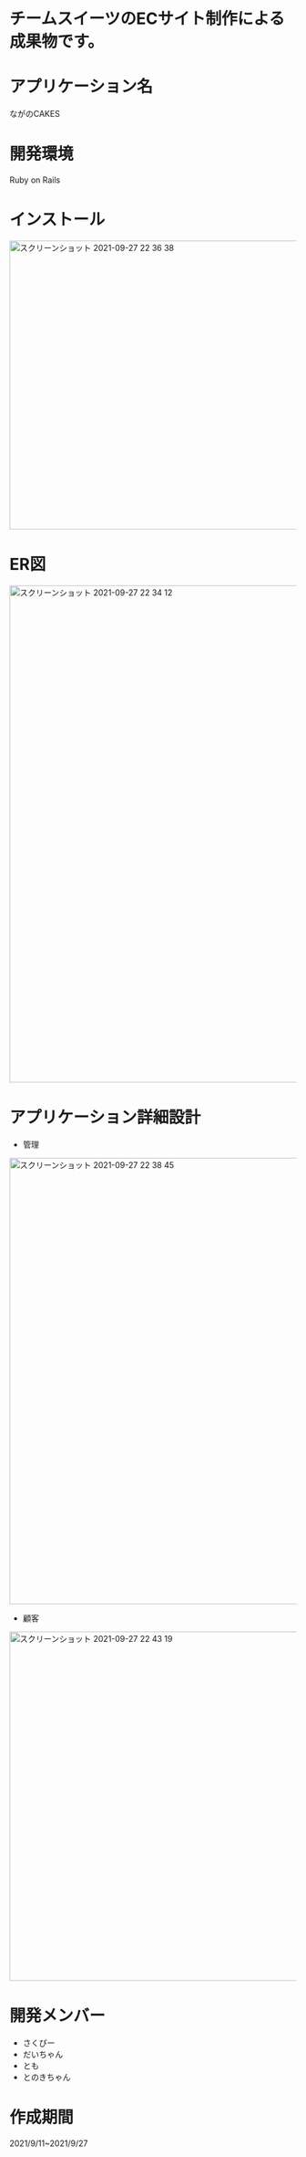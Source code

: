 # チームスイーツのECサイト制作による成果物です。

# アプリケーション名
  ながのCAKES

# 開発環境
  Ruby on Rails

# インストール
<img width="506" alt="スクリーンショット 2021-09-27 22 36 38" src="https://user-images.githubusercontent.com/86953982/134919447-46c6ee4a-de04-456d-86a9-70292f067da3.png">

# ER図
<img width="871" alt="スクリーンショット 2021-09-27 22 34 12" src="https://user-images.githubusercontent.com/86953982/134918972-659449d6-7ad8-4b39-9dfc-b1a259c2b326.png">

# アプリケーション詳細設計
* 管理
<img width="782" alt="スクリーンショット 2021-09-27 22 38 45" src="https://user-images.githubusercontent.com/86953982/134919808-a0819717-aa72-426c-8743-68a0a0dfc86e.png">

* 顧客
<img width="612" alt="スクリーンショット 2021-09-27 22 43 19" src="https://user-images.githubusercontent.com/86953982/134920583-f36c9418-9eba-4254-9441-9e87a981003e.png">

# 開発メンバー
* さくぴー
* だいちゃん
* とも
* とのきちゃん

# 作成期間
2021/9/11~2021/9/27